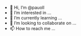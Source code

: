 - 👋 Hi, I’m @pauoll
- 👀 I’m interested in ...
- 🌱 I’m currently learning ...
- 💞️ I’m looking to collaborate on ...
- 📫 How to reach me ...

<!---
pauoll/pauoll is a ✨ special ✨ repository because its `README.md` (this file) appears on your GitHub profile.
You can click the Preview link to take a look at your changes.
--->
